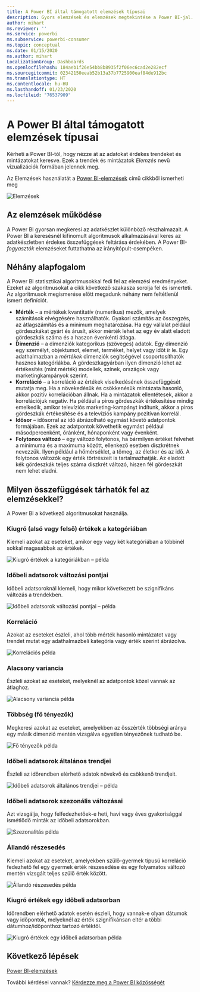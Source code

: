 ```yaml
---
title: A Power BI által támogatott elemzések típusai
description: Gyors elemzések és elemzések megtekintése a Power BI-jal.
author: mihart
ms.reviewer: ''
ms.service: powerbi
ms.subservice: powerbi-consumer
ms.topic: conceptual
ms.date: 01/15/2020
ms.author: mihart
LocalizationGroup: Dashboards
ms.openlocfilehash: 184aeb1f26e54bb8b8935f2f06ec6cad2e282ecf
ms.sourcegitcommit: 02342150eeab52b13a37b7725900eaf84de912bc
ms.translationtype: HT
ms.contentlocale: hu-HU
ms.lasthandoff: 01/23/2020
ms.locfileid: "76537909"
---
```

# <a name="types-of-insights-supported-by-power-bi"></a>A Power BI által támogatott elemzések típusai

Kérheti a Power BI-tól, hogy nézze át az adatokat érdekes trendeket és mintázatokat keresve. Ezek a trendek és mintázatok *Elemzés* nevű vizualizációk formában jelennek meg. 

Az Elemzések használatát a [Power BI-elemzések](end-user-insights.md) című cikkből ismerheti meg

![Elemzések](media/end-user-insight-types/power-bi-insight.png)

## <a name="how-does-insights-work"></a>Az elemzések működése
A Power BI gyorsan megkeresi az adatkészlet különböző részhalmazait. A Power BI a keresésnél kifinomult algoritmusok alkalmazásával keres az adatkészletben érdekes összefüggések feltárása érdekében. A Power BI-*fogyasztók* elemzéseket futtathatna az irányítópult-csempéken.

## <a name="some-terminology"></a>Néhány alapfogalom
A Power BI statisztikai algoritmusokkal fedi fel az elemzési eredményeket. Ezeket az algoritmusokat a cikk következő szakasza sorolja fel és ismerteti. Az algoritmusok megismerése előtt megadunk néhány nem feltétlenül ismert definíciót. 

* **Mérték** – a mértékek kvantitatív (numerikus) mezők, amelyek számítások elvégzésére használhatók. Gyakori számítás az összegzés, az átlagszámítás és a minimum meghatározása. Ha egy vállalat például gördeszkákat gyárt és árusít, akkor mérték lehet az egy év alatt eladott gördeszkák száma és a haszon évenkénti átlaga.  
* **Dimenzió** – a dimenziók kategorikus (szöveges) adatok. Egy dimenzió egy személyt, objektumot, elemet, terméket, helyet vagy időt ír le. Egy adathalmazban a *mértékek* dimenziók segítségével csoportosíthatók hasznos kategóriákba. A gördeszkagyárban ilyen dimenzió lehet az értékesítés (mint mérték) modellek, színek, országok vagy marketingkampányok szerint.   
* **Korreláció** – a korreláció az értékek viselkedésének összefüggését mutatja meg.  Ha a növekedésük és csökkenésük mintázata hasonló, akkor pozitív korrelációban állnak. Ha a mintázatok ellentétesek, akkor a korrelációjuk negatív. Ha például a piros gördeszkák értékesítése mindig emelkedik, amikor televíziós marketing-kampányt indítunk, akkor a piros gördeszkák értékesítése és a televíziós kampány pozitívan korrelál.
* **Idősor** – idősorral az idő ábrázolható egymást követő adatpontok formájában. Ezek az adatpontok követhetik egymást például másodpercenként, óránként, hónaponként vagy évenként.  
* **Folytonos változó** – egy változó folytonos, ha bármilyen értéket felvehet a minimuma és a maximuma között, ellenkező esetben diszkrétnek nevezzük. Ilyen például a hőmérséklet, a tömeg, az életkor és az idő. A folytonos változók egy érték törtrészeit is tartalmazhatják. Az eladott kék gördeszkák teljes száma diszkrét változó, hiszen fél gördeszkát nem lehet eladni.  

## <a name="what-types-of-insights-can-you-find"></a>Milyen összefüggések tárhatók fel az elemzésekkel?
A Power BI a következő algoritmusokat használja. 

### <a name="category-outliers-topbottom"></a>Kiugró (alsó vagy felső) értékek a kategóriában
Kiemeli azokat az eseteket, amikor egy vagy két kategóriában a többinél sokkal magasabbak az értékek.  

![Kiugró értékek a kategóriákban – példa](./media/end-user-insight-types/pbi-auto-insight-types-category-outliers.png)

### <a name="change-points-in-a-time-series"></a>Időbeli adatsorok változási pontjai
Időbeli adatsoroknál kiemeli, hogy mikor következett be szignifikáns változás a trendekben.

![Időbeli adatsorok változási pontjai – példa](./media/end-user-insight-types/pbi-auto-insight-types-changepoint.png)

### <a name="correlation"></a>Korreláció
Azokat az eseteket észleli, ahol több mérték hasonló mintázatot vagy trendet mutat egy adathalmazbeli kategória vagy érték szerint ábrázolva.

![Korrelációs példa](./media/end-user-insight-types/pbi-auto-insight-types-correlation.png)

### <a name="low-variance"></a>Alacsony variancia
Észleli azokat az eseteket, melyeknél az adatpontok közel vannak az átlaghoz.

![Alacsony variancia példa](./media/end-user-insight-types/power-bi-low-variance.png)

### <a name="majority-major-factors"></a>Többség (fő tényezők)
Megkeresi azokat az eseteket, amelyekben az összérték többségi aránya egy másik dimenzió mentén vizsgálva egyetlen tényezőnek tudható be.  

![Fő tényezők példa](./media/end-user-insight-types/pbi-auto-insight-types-majority.png)

### <a name="overall-trends-in-time-series"></a>Időbeli adatsorok általános trendjei
Észleli az időrendben elérhető adatok növekvő és csökkenő trendjeit.

![Időbeli adatsorok általános trendjei – példa](./media/end-user-insight-types/pbi-auto-insight-types-trend.png)

### <a name="seasonality-in-time-series"></a>Időbeli adatsorok szezonális változásai
Azt vizsgálja, hogy felfedezhetőek-e heti, havi vagy éves gyakorisággal ismétlődő minták az időbeli adatsorokban.

![Szezonalitás példa](./media/end-user-insight-types/pbi-auto-insight-types-seasonality-new.png)

### <a name="steady-share"></a>Állandó részesedés
Kiemeli azokat az eseteket, amelyekben szülő-gyermek típusú korreláció fedezhető fel egy gyermek érték részesedése és egy folyamatos változó mentén vizsgált teljes szülő érték között.

![Állandó részesedés példa](./media/end-user-insight-types/pbi-auto-insight-types-steadyshare.png)

### <a name="time-series-outliers"></a>Kiugró értékek egy időbeli adatsorban
Időrendben elérhető adatok esetén észleli, hogy vannak-e olyan dátumok vagy időpontok, melyeknél az érték szignifikánsan eltér a többi dátumhoz/időponthoz tartozó értéktől.

![Kiugró értékek egy időbeli adatsorban példa](./media/end-user-insight-types/pbi-auto-insight-types-time-series-outliers.png)

## <a name="next-steps"></a>Következő lépések
[Power BI-elemzések](end-user-insights.md)

További kérdései vannak? [Kérdezze meg a Power BI közösségét](https://community.powerbi.com/)

